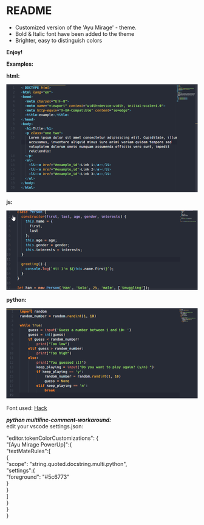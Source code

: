 # README

+ Customized version of the 'Ayu Mirage' - theme.
+ Bold & Italic font have been added to the theme 
+ Brighter, easy to distinguish colors


**Enjoy!**


**Examples:**

**html:**


![html example](example.png)

**js:**


![js example](example2.png)

**python:**

![python example](example3.png)



Font used:
[Hack](https://github.com/source-foundry/Hack)

***python multiline-comment-workaround:***  
edit your vscode settings.json:  

"editor.tokenColorCustomizations": {  
        "[Ayu Mirage PowerUp]":{  
          "textMateRules":[  
            {  
              "scope": "string.quoted.docstring.multi.python",  
              "settings":{  
                "foreground": "#5c6773"  
               }  
            }  
          ]  
        }  
    }  
}  
